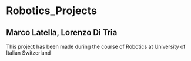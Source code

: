 # Robotics_Projects

## Marco Latella, Lorenzo Di Tria

This project has been made during the course of Robotics at University of Italian Switzerland
